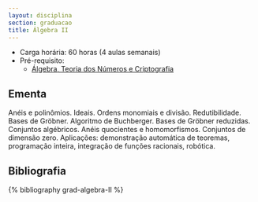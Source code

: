 ```yaml
---
layout: disciplina
section: graduacao
title: Álgebra II
---
```


- Carga horária: 60 horas (4 aulas semanais)
- Pré-requisito:
    - [Álgebra, Teoria dos Números e Criptografia](algebra-teoria-numeros-criptografia.html)

## Ementa 

Anéis e polinômios. Ideais. Ordens monomiais e
divisão. Redutibilidade. Bases de Gröbner. Algoritmo de
Buchberger. Bases de Gröbner reduzidas. Conjuntos algébricos. Anéis
quocientes e homomorfismos. Conjuntos de dimensão zero. Aplicações:
demonstração automática de teoremas, programação inteira, integração
de funções racionais, robótica.


## Bibliografia

{% bibliography grad-algebra-II %}
